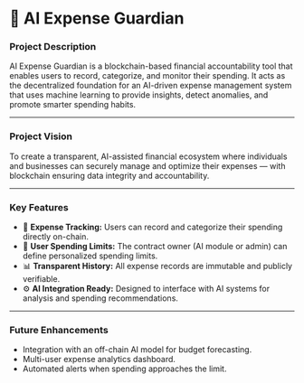 # 🤖 AI Expense Guardian

### **Project Description**
AI Expense Guardian is a blockchain-based financial accountability tool that enables users to record, categorize, and monitor their spending. It acts as the decentralized foundation for an AI-driven expense management system that uses machine learning to provide insights, detect anomalies, and promote smarter spending habits.

---

### **Project Vision**
To create a transparent, AI-assisted financial ecosystem where individuals and businesses can securely manage and optimize their expenses — with blockchain ensuring data integrity and accountability.

---

### **Key Features**
- 🧾 **Expense Tracking:** Users can record and categorize their spending directly on-chain.  
- 🔐 **User Spending Limits:** The contract owner (AI module or admin) can define personalized spending limits.  
- 📊 **Transparent History:** All expense records are immutable and publicly verifiable.  
- ⚙️ **AI Integration Ready:** Designed to interface with AI systems for analysis and spending recommendations.  

---

### **Future Enhancements**
- Integration with an off-chain AI model for budget forecasting.  
- Multi-user expense analytics dashboard.  
- Automated alerts when spending approaches the limit.  
